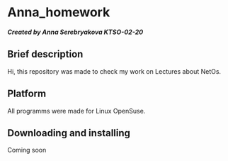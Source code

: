 # Anna_homework
***Created by Anna Serebryakova KTSO-02-20***

## Brief description
Hi, this repository was made to check my work on Lectures about NetOs.

## Platform
All programms were made for Linux OpenSuse.

## Downloading and installing
Coming soon
